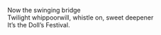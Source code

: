Now the swinging bridge    
Twilight whippoorwill, whistle on, sweet deepener    
It’s the Doll’s Festival.    

